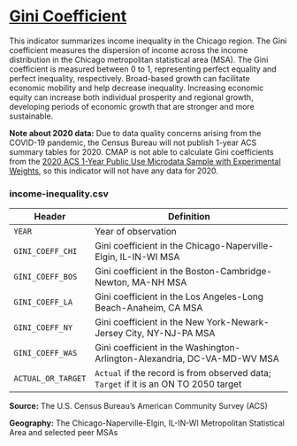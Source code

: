 # [Gini Coefficient](https://www.cmap.illinois.gov/2050/indicators/income-inequality)

This indicator summarizes income inequality in the Chicago region. The Gini coefficient measures the dispersion of income across the income distribution in the Chicago metropolitan statistical area (MSA). The Gini coefficient is measured between 0 to 1, representing perfect equality and perfect inequality, respectively. Broad-based growth can facilitate economic mobility and help decrease inequality. Increasing economic equity can increase both individual prosperity and regional growth, developing periods of economic growth that are stronger and more sustainable.

**Note about 2020 data:** Due to data quality concerns arising from the COVID-19 pandemic, the Census Bureau will not publish 1-year ACS summary tables for 2020. CMAP is not able to calculate Gini coefficients from the [2020 ACS 1-Year Public Use Microdata Sample with Experimental Weights](https://www.census.gov/programs-surveys/acs/data/experimental-data/2020-1-year-pums.html), so this indicator will not have any data for 2020.

### income-inequality.csv

Header | Definition
-------|-----------
`YEAR` | Year of observation
`GINI_COEFF_CHI` | Gini coefficient in the Chicago-Naperville-Elgin, IL-IN-WI MSA
`GINI_COEFF_BOS` | Gini coefficient in the Boston-Cambridge-Newton, MA-NH MSA
`GINI_COEFF_LA` | Gini coefficient in the Los Angeles-Long Beach-Anaheim, CA MSA
`GINI_COEFF_NY` | Gini coefficient in the New York-Newark-Jersey City, NY-NJ-PA MSA
`GINI_COEFF_WAS` | Gini coefficient in the Washington-Arlington-Alexandria, DC-VA-MD-WV MSA
`ACTUAL_OR_TARGET` | `Actual` if the record is from observed data; `Target` if it is an ON TO 2050 target

**Source:** The U.S. Census Bureau’s American Community Survey (ACS)

**Geography:** The Chicago-Naperville-Elgin, IL-IN-WI Metropolitan Statistical Area and selected peer MSAs
